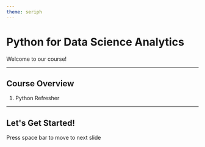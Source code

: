```yaml
---
theme: seriph
---
```


# Python for Data Science Analytics

Welcome to our course!

---

## Course Overview

1. Python Refresher
---

## Let's Get Started!

Press space bar to move to next slide